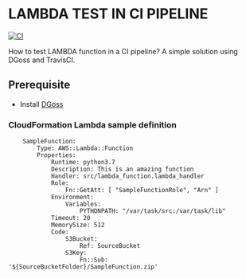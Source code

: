 # LAMBDA TEST IN CI PIPELINE

[![CI](https://travis-ci.com/vittorio-nardone/lambda-test-CI-pipeline.svg?branch=master)](https://travis-ci.com/vittorio-nardone/lambda-test-CI-pipeline)

How to test LAMBDA function in a CI pipeline? A simple solution using DGoss and TravisCI.

## Prerequisite

* Install [DGoss](https://github.com/aelsabbahy/goss/tree/master/extras/dgoss)

### CloudFormation Lambda sample definition

```
    SampleFunction:
        Type: AWS::Lambda::Function
        Properties:
            Runtime: python3.7
            Description: This is an amazing function
            Handler: src/lambda_function.lambda_handler
            Role: 
                Fn::GetAtt: [ "SampleFunctionRole", "Arn" ]
            Environment:
                Variables:
                    PYTHONPATH: "/var/task/src:/var/task/lib"
            Timeout: 20
            MemorySize: 512
            Code:
                S3Bucket: 
                    Ref: SourceBucket
                S3Key: 
                    Fn::Sub: '${SourceBucketFolder}/SampleFunction.zip'
```
